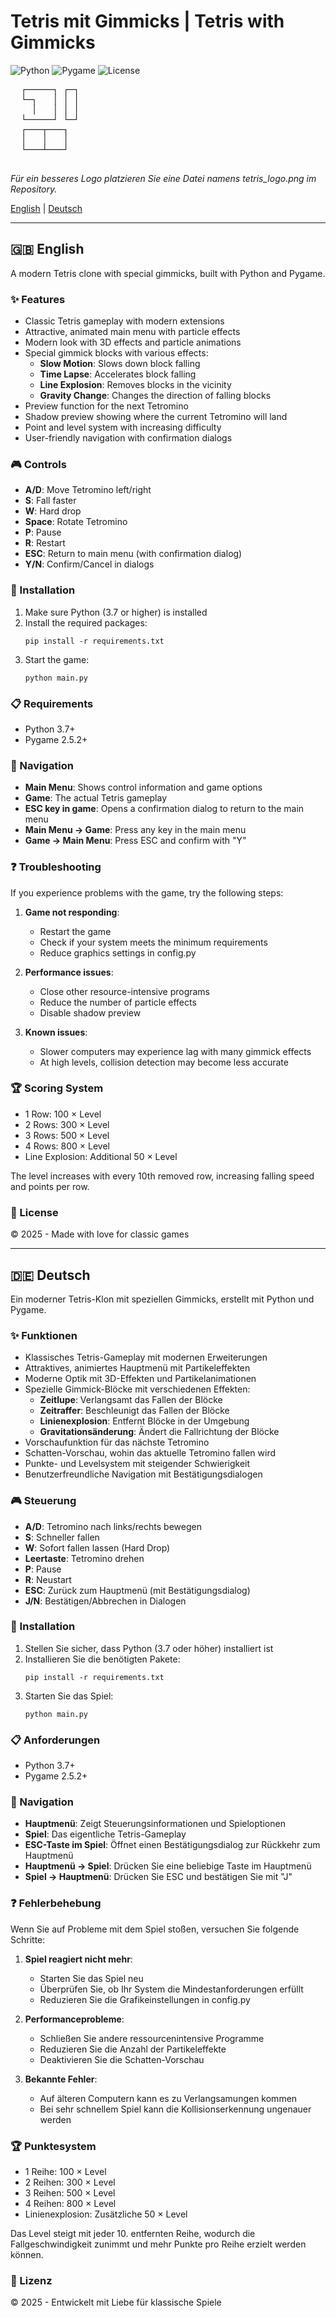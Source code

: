 # Tetris mit Gimmicks | Tetris with Gimmicks

![Python](https://img.shields.io/badge/python-3.7+-blue.svg)
![Pygame](https://img.shields.io/badge/pygame-2.5.2+-yellow.svg)
![License](https://img.shields.io/badge/license-MIT-green.svg)

<p align="center">
  <pre>
  ┌─────┐ ┌─┐
  └─┐   │ │ │
    │   │ │ │
  └─────┘ └─┘
  ┌───┬───┐
  │   │   │
  └───┴───┘
  </pre>
  <i>Für ein besseres Logo platzieren Sie eine Datei namens tetris_logo.png im Repository.</i>
</p>

[English](#english) | [Deutsch](#deutsch)

---

<a name="english"></a>
## 🇬🇧 English

A modern Tetris clone with special gimmicks, built with Python and Pygame.

### ✨ Features

- Classic Tetris gameplay with modern extensions
- Attractive, animated main menu with particle effects
- Modern look with 3D effects and particle animations
- Special gimmick blocks with various effects:
  - **Slow Motion**: Slows down block falling
  - **Time Lapse**: Accelerates block falling
  - **Line Explosion**: Removes blocks in the vicinity
  - **Gravity Change**: Changes the direction of falling blocks
- Preview function for the next Tetromino
- Shadow preview showing where the current Tetromino will land
- Point and level system with increasing difficulty
- User-friendly navigation with confirmation dialogs

### 🎮 Controls

- **A/D**: Move Tetromino left/right
- **S**: Fall faster
- **W**: Hard drop
- **Space**: Rotate Tetromino
- **P**: Pause
- **R**: Restart
- **ESC**: Return to main menu (with confirmation dialog)
- **Y/N**: Confirm/Cancel in dialogs

### 🚀 Installation

1. Make sure Python (3.7 or higher) is installed
2. Install the required packages:
   ```
   pip install -r requirements.txt
   ```
3. Start the game:
   ```
   python main.py
   ```

### 📋 Requirements

- Python 3.7+
- Pygame 2.5.2+

### 🧭 Navigation

- **Main Menu**: Shows control information and game options
- **Game**: The actual Tetris gameplay
- **ESC key in game**: Opens a confirmation dialog to return to the main menu
- **Main Menu -> Game**: Press any key in the main menu
- **Game -> Main Menu**: Press ESC and confirm with "Y"

### ❓ Troubleshooting

If you experience problems with the game, try the following steps:

1. **Game not responding**:
   - Restart the game
   - Check if your system meets the minimum requirements
   - Reduce graphics settings in config.py

2. **Performance issues**:
   - Close other resource-intensive programs
   - Reduce the number of particle effects
   - Disable shadow preview

3. **Known issues**:
   - Slower computers may experience lag with many gimmick effects
   - At high levels, collision detection may become less accurate

### 🏆 Scoring System

- 1 Row: 100 × Level
- 2 Rows: 300 × Level
- 3 Rows: 500 × Level
- 4 Rows: 800 × Level
- Line Explosion: Additional 50 × Level

The level increases with every 10th removed row, increasing falling speed and points per row.

### 📜 License

© 2025 - Made with love for classic games

---

<a name="deutsch"></a>
## 🇩🇪 Deutsch

Ein moderner Tetris-Klon mit speziellen Gimmicks, erstellt mit Python und Pygame.

### ✨ Funktionen

- Klassisches Tetris-Gameplay mit modernen Erweiterungen
- Attraktives, animiertes Hauptmenü mit Partikeleffekten
- Moderne Optik mit 3D-Effekten und Partikelanimationen
- Spezielle Gimmick-Blöcke mit verschiedenen Effekten:
  - **Zeitlupe**: Verlangsamt das Fallen der Blöcke
  - **Zeitraffer**: Beschleunigt das Fallen der Blöcke
  - **Linienexplosion**: Entfernt Blöcke in der Umgebung
  - **Gravitationsänderung**: Ändert die Fallrichtung der Blöcke
- Vorschaufunktion für das nächste Tetromino
- Schatten-Vorschau, wohin das aktuelle Tetromino fallen wird
- Punkte- und Levelsystem mit steigender Schwierigkeit
- Benutzerfreundliche Navigation mit Bestätigungsdialogen

### 🎮 Steuerung

- **A/D**: Tetromino nach links/rechts bewegen
- **S**: Schneller fallen
- **W**: Sofort fallen lassen (Hard Drop)
- **Leertaste**: Tetromino drehen
- **P**: Pause
- **R**: Neustart
- **ESC**: Zurück zum Hauptmenü (mit Bestätigungsdialog)
- **J/N**: Bestätigen/Abbrechen in Dialogen

### 🚀 Installation

1. Stellen Sie sicher, dass Python (3.7 oder höher) installiert ist
2. Installieren Sie die benötigten Pakete:
   ```
   pip install -r requirements.txt
   ```
3. Starten Sie das Spiel:
   ```
   python main.py
   ```

### 📋 Anforderungen

- Python 3.7+
- Pygame 2.5.2+

### 🧭 Navigation

- **Hauptmenü**: Zeigt Steuerungsinformationen und Spieloptionen
- **Spiel**: Das eigentliche Tetris-Gameplay
- **ESC-Taste im Spiel**: Öffnet einen Bestätigungsdialog zur Rückkehr zum Hauptmenü
- **Hauptmenü -> Spiel**: Drücken Sie eine beliebige Taste im Hauptmenü
- **Spiel -> Hauptmenü**: Drücken Sie ESC und bestätigen Sie mit "J"

### ❓ Fehlerbehebung

Wenn Sie auf Probleme mit dem Spiel stoßen, versuchen Sie folgende Schritte:

1. **Spiel reagiert nicht mehr**:
   - Starten Sie das Spiel neu
   - Überprüfen Sie, ob Ihr System die Mindestanforderungen erfüllt
   - Reduzieren Sie die Grafikeinstellungen in config.py

2. **Performanceprobleme**:
   - Schließen Sie andere ressourcenintensive Programme
   - Reduzieren Sie die Anzahl der Partikeleffekte
   - Deaktivieren Sie die Schatten-Vorschau

3. **Bekannte Fehler**:
   - Auf älteren Computern kann es zu Verlangsamungen kommen
   - Bei sehr schnellem Spiel kann die Kollisionserkennung ungenauer werden

### 🏆 Punktesystem

- 1 Reihe: 100 × Level
- 2 Reihen: 300 × Level
- 3 Reihen: 500 × Level
- 4 Reihen: 800 × Level
- Linienexplosion: Zusätzliche 50 × Level

Das Level steigt mit jeder 10. entfernten Reihe, wodurch die Fallgeschwindigkeit zunimmt und mehr Punkte pro Reihe erzielt werden können.

### 📜 Lizenz

© 2025 - Entwickelt mit Liebe für klassische Spiele 